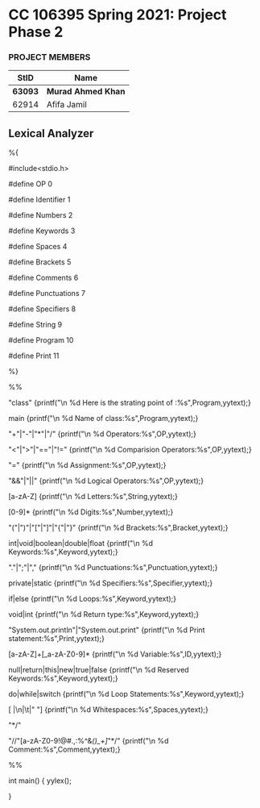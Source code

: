 # CC 106395 Spring 2021: Project Phase 2 #
### PROJECT MEMBERS  ###
StID | Name 
------------ | -------------
**63093** | **Murad Ahmed Khan** <!--this is the group leader in bold-->
62914 | Afifa Jamil

## **Lexical Analyzer** ##
%{

#include<stdio.h>

#define OP 0

#define Identifier 1

#define Numbers 2

#define Keywords 3

#define Spaces 4

#define Brackets 5

#define Comments 6

#define Punctuations 7

#define Specifiers 8

#define String 9

#define Program 10

#define Print 11

%}

%%

"class" {printf("\n %d Here is the strating point of :%s",Program,yytext);}

main {printf("\n %d Name of class:%s",Program,yytext);}

"+"|"-"|"*"|"/" {printf("\n %d Operators:%s",OP,yytext);}

"<"|">"|"=="|"!=" {printf("\n %d Comparision Operators:%s",OP,yytext);}

"=" {printf("\n %d Assignment:%s",OP,yytext);}

"&&"|"||" {printf("\n %d Logical Operators:%s",OP,yytext);}

[a-zA-Z] {printf("\n %d Letters:%s",String,yytext);}

[0-9]* {printf("\n %d Digits:%s",Number,yytext);}

"("|")"|"["|"]"|"{"|"}" {printf("\n %d Brackets:%s",Bracket,yytext);}

int|void|boolean|double|float {printf("\n %d Keywords:%s",Keyword,yytext);}

"."|";"|"," {printf("\n %d Punctuations:%s",Punctuation,yytext);}

private|static {printf("\n %d Specifiers:%s",Specifier,yytext);}

if|else {printf("\n %d Loops:%s",Keyword,yytext);}

void|int {printf("\n %d Return type:%s",Keyword,yytext);}

"System.out.println"|"System.out.print" {printf("\n %d Print statement:%s",Print,yytext);}

[a-zA-Z]+[_a-zA-Z0-9]* {printf("\n %d Variable:%s",ID,yytext);}

null|return|this|new|true|false {printf("\n %d Reserved Keywords:%s",Keyword,yytext);}

do|while|switch {printf("\n %d Loop Statements:%s",Keyword,yytext);}

[ |\n|\t|" "] {printf("\n %d Whitespaces:%s",Spaces,yytext);}

"*/"

"//"[a-zA-Z0-9!@#.,:$%^&*()_+]*|"/*"[a-zA-Z0-9!@#$%^&*()_+]*"*/" {printf("\n %d Comment:%s",Comment,yytext);}

%%

int main()
{
    yylex();

}



